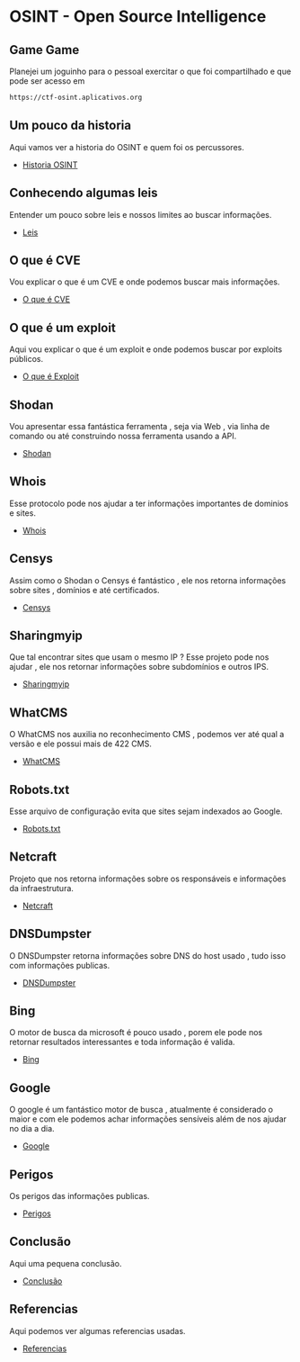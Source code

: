 # OSINT - Open Source Intelligence

## Game Game
Planejei um joguinho para o pessoal exercitar o que foi compartilhado e que pode ser acesso em
```sh
https://ctf-osint.aplicativos.org
```

## Um pouco da historia
Aqui vamos ver a historia do OSINT e quem foi os percussores.
- [Historia OSINT]

## Conhecendo algumas leis
Entender um pouco sobre leis e nossos limites ao buscar informações.
- [Leis]

## O que é CVE
Vou explicar o que é um CVE e onde podemos buscar mais informações.
- [O que é CVE]

## O que é um exploit
Aqui vou explicar o que é um exploit e onde podemos buscar por exploits públicos.
- [O que é Exploit]

## Shodan
Vou apresentar essa fantástica ferramenta , seja via Web , via linha de comando ou até construindo nossa ferramenta usando a API.
- [Shodan]

## Whois
Esse protocolo pode nos ajudar a ter informações importantes de dominios e sites.
- [Whois]

## Censys
Assim como o Shodan o Censys é fantástico , ele nos retorna informações sobre sites , domínios e até certificados.
- [Censys]

## Sharingmyip
Que tal encontrar sites que usam o mesmo IP ? Esse projeto pode nos ajudar , ele nos retornar informações sobre subdomínios e outros IPS.
- [Sharingmyip]

## WhatCMS
O WhatCMS nos auxilia no reconhecimento CMS , podemos ver até qual a versão e ele possui mais de 422 CMS.
- [WhatCMS]

## Robots.txt
Esse arquivo de configuração evita que sites sejam indexados ao Google.
- [Robots.txt]

## Netcraft
Projeto que nos retorna informações sobre os responsáveis e informações da infraestrutura.
- [Netcraft]

## DNSDumpster
O DNSDumpster retorna informações sobre DNS do host usado , tudo isso com informações publicas.
- [DNSDumpster]

## Bing
O motor de busca da microsoft é pouco usado , porem ele pode nos retornar resultados interessantes e toda informação é valida.
- [Bing]

## Google
O google é um fantástico motor de busca , atualmente é considerado o maior e com ele podemos achar informações sensíveis além de nos ajudar no dia a dia.
- [Google]

## Perigos
Os perigos das informações publicas.
- [Perigos]

## Conclusão
Aqui uma pequena conclusão.
- [Conclusão]

## Referencias
Aqui podemos ver algumas referencias usadas.
- [Referencias]



[Historia OSINT]: <00-Historia.md>
[Leis]: <0.1-Leis.md>
[O que é CVE]: <0.2-O-que-e-CVE.md>
[O que é Exploit]: <0.3-O-que-e-exploit.md>
[Shodan]: <1-Shodan.md>
[Whois]: <2-Whois.md>
[Censys]: <3-Censys.md>
[Sharingmyip]: <4-Sharingmyip.md>
[WhatCMS]: <5-WhatCMS.md>
[Robots.txt]: <6-Robots.txt.md>
[Netcraft]: <7-Netcraft.md>
[DNSDumpster]: <8-DNSDumpster.md>
[Bing]: <9-Bing.md>
[Google]: <10-Google.md>
[Perigos]: <11-Perigos.md>
[Conclusão]: <Conclusão.md>
[Referencias]: <Referencia.md>
